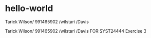 # hello-world
Tarick Wilson/ 991465902 /wilstari /Davis


Tarick Wilson/ 991465902 /wilstari /Davis FOR SYST24444 Exercise 3
